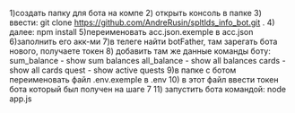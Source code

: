 1)создать папку для бота на компе
2) открыть консоль в папке
3) ввести: git clone https://github.com/AndreRusin/spltlds_info_bot.git .
4) далее: npm install
5)переименовать acc.json.exemple в acc.json
6)заполнить его акк-ми
7)в телеге найти botFather, там зарегать бота нового, получаете токен
8) добавить там же данные команды боту:
sum_balance - show sum balances
all_balance - show all balances
cards - show all cards
quest - show active quests
9)в папке с ботом переименовать файл .env.exemple в .env
10) в этот файл ввести токен бота который был получен на шаге 7
11) запустить бота командой: node app.js